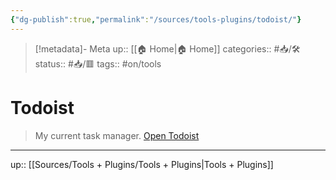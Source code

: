 ```yaml
---
{"dg-publish":true,"permalink":"/sources/tools-plugins/todoist/"}
---
```


> [!metadata]- Meta
> up:: [[🏠 Home\|🏠 Home]]
> categories:: #📥/🛠  
> status:: #📥/🟥
> tags::  #on/tools

# Todoist

> My current task manager. [Open Todoist](todoist://)
> 

---
up:: [[Sources/Tools + Plugins/Tools + Plugins\|Tools + Plugins]]


